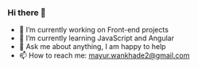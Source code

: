 ### Hi there 👋

<!-- **mayurwankhade96/mayurwankhade96** is a ✨ _special_ ✨ repository because its `README.md` (this file) appears on your GitHub profile.

Here are some ideas to get you started: -->

- 🔭 I’m currently working on Front-end projects
- 🌱 I’m currently learning JavaScript and Angular
  <!-- - 👯 I’m looking to collaborate on ... -->
  <!-- - 🤔 I’m looking for help with ... -->
- 💬 Ask me about anything, I am happy to help
- 📫 How to reach me: mayur.wankhade2@gmail.com
  <!-- - 😄 Pronouns: ... -->
  <!-- - ⚡ Fun fact: ... -->
